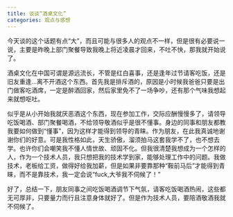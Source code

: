 ```yaml
---
title: 谈谈“酒桌文化”
categories: 观点与感想
---
```


今天谈的这个话题有点“大”，而且可能与很多人的观点不一样，但是很有必要说一说，主要是昨晚上部门聚餐导致我晚上将近凌晨才回来，不吐不快，那我就开始说了。

酒桌文化在中国可谓是源远流长，不管是红白喜事，还是逢年过节请客吃饭，还是旧友重逢...离不开酒这个东西。首先我是排斥酒的，原因是小时候我爸爸只要是出门做客吃酒席，一定是醉酒回家，然后家里免不了一场争吵，还有那个气味我想起来就想呕吐。
<!-- more -->
似乎是从小开始我就厌恶酒这个东西，现在参加工作，交际应酬慢慢多了，请领导吃饭喝酒、部门聚餐喝酒，不给领导敬酒似乎是很不懂事。身边的同事和朋友都教我要如何做到“懂事”，因为这样才能得到领导的青睐。作为朋友，在此我真诚地谢谢你们的好意。可是我性格如此，天生骄傲，溜须拍马这套我学不了，也不想去学。也许你们会嘲笑我不懂人情世故、顽固不化。但我很清楚我想成为一个怎样的人，作为一个技术人员，我只想把我的技术学到家，能够处理工作中的问题。我做技术，老板给工资，做得好给我加薪，但是如果非要靠那种“鞍前马后”才能得到青睐，而不是靠技术，我一定会说“fuck,大爷我不伺候了！”

好了，总结一下，朋友同事之间吃饭喝酒调节下气氛，请客吃饭喝酒热闹，这些都无可厚非，只要量力而行且注意身体就好了。但是作为技术人员，要陪酒敬酒我就不伺候了。
